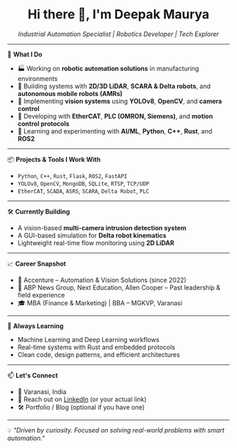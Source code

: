 <h1 align="center">Hi there 👋, I'm Deepak Maurya</h1>

<p align="center">
  <em>Industrial Automation Specialist | Robotics Developer | Tech Explorer</em><br>
</p>

---

🔧 **What I Do**
- 🏭 Working on **robotic automation solutions** in manufacturing environments
- 🤖 Building systems with **2D/3D LiDAR**, **SCARA & Delta robots**, and **autonomous mobile robots (AMRs)**
- 📸 Implementing **vision systems** using **YOLOv8**, **OpenCV**, and **camera control**
- 🔌 Developing with **EtherCAT**, **PLC (OMRON, Siemens)**, and **motion control protocols**
- 🧠 Learning and experimenting with **AI/ML**, **Python**, **C++**, **Rust**, and **ROS2**

---

📦 **Projects & Tools I Work With**
- `Python`, `C++`, `Rust`, `Flask`, `ROS2`, `FastAPI`
- `YOLOv8`, `OpenCV`, `MongoDB`, `SQLite`, `RTSP`, `TCP/UDP`
- `EtherCAT`, `SCADA`, `ASRS`, `SCARA`, `Delta Robot`, `PLC`

---

🛠️ **Currently Building**
- A vision-based **multi-camera intrusion detection system**
- A GUI-based simulation for **Delta robot kinematics**
- Lightweight real-time flow monitoring using **2D LiDAR**

---

📈 **Career Snapshot**
- 💼 Accenture – Automation & Vision Solutions (since 2022)
- 📰 ABP News Group, Next Education, Allen Cooper – Past leadership & field experience
- 🎓 MBA (Finance & Marketing) | BBA – MGKVP, Varanasi

---

🌱 **Always Learning**
- Machine Learning and Deep Learning workflows
- Real-time systems with Rust and embedded protocols
- Clean code, design patterns, and efficient architectures

---

📫 **Let's Connect**
- 📍 Varanasi, India
- 📨 Reach out on [LinkedIn](https://www.linkedin.com) (or your actual link)
- 🛠️ Portfolio / Blog (optional if you have one)

---

💡 *"Driven by curiosity. Focused on solving real-world problems with smart automation."*
